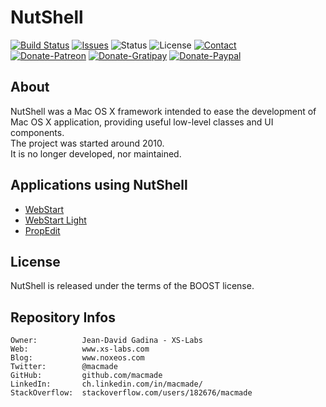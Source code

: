 NutShell
========

[![Build Status](https://img.shields.io/travis/macmade/NutShell.svg?branch=master&style=flat)](https://travis-ci.org/macmade/NutShell)
[![Issues](http://img.shields.io/github/issues/macmade/NutShell.svg?style=flat)](https://github.com/macmade/NutShell/issues)
![Status](https://img.shields.io/badge/status-inactive-lightgray.svg?style=flat)
![License](https://img.shields.io/badge/license-boost-brightgreen.svg?style=flat)
[![Contact](https://img.shields.io/badge/contact-@macmade-blue.svg?style=flat)](https://twitter.com/macmade)  
[![Donate-Patreon](https://img.shields.io/badge/donate-patreon-yellow.svg?style=flat)](https://patreon.com/macmade)
[![Donate-Gratipay](https://img.shields.io/badge/donate-gratipay-yellow.svg?style=flat)](https://www.gratipay.com/macmade)
[![Donate-Paypal](https://img.shields.io/badge/donate-paypal-yellow.svg?style=flat)](https://paypal.me/xslabs)

About
-----

NutShell was a Mac OS X framework intended to ease the development of Mac OS X application, providing useful low-level classes and UI components.  
The project was started around 2010.  
It is no longer developed, nor maintained.

Applications using NutShell
---------------------------

 * [WebStart](http://www.eosgarden.com/en/products/webstart/)
 * [WebStart Light](http://www.eosgarden.com/en/freeware/webstart-light/)
 * [PropEdit](http://www.eosgarden.com/en/freeware/propedit/)

License
-------

NutShell is released under the terms of the BOOST license.
 
Repository Infos
----------------

    Owner:			Jean-David Gadina - XS-Labs
    Web:			www.xs-labs.com
    Blog:			www.noxeos.com
    Twitter:		@macmade
    GitHub:			github.com/macmade
    LinkedIn:		ch.linkedin.com/in/macmade/
    StackOverflow:	stackoverflow.com/users/182676/macmade
